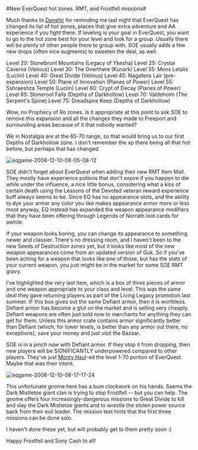 #New EverQuest hot zones. RMT, and Frostfell missions#

Much thanks to [Danshir](http://themmoexperience.blogspot.com/) for reminding me last night that EverQuest has changed its list of hot zones, places that give extra adventure and AA experience if you fight there. If leveling is your goal in EverQuest, you want to go to the hot zone best for your level and look for a group. Usually there will be plenty of other people there to group with. SOE usually adds a few new drops (often nice augments) to sweeten the deal, as well.

Level 20: Stonebrunt Mountains (Legacy of Ykesha)
Level 25: Crystal Caverns (Velious)
Level 30: The Overthere (Kunark)
Level 35: Mons Letalis (Luclin)
Level 40: Great Divide (Velious)
Level 45: Nagafens Lair (pre-expansion)
Level 50: Plane of Innovation (Planes of Power)
Level 55: Sshraeshza Temple (Luclin)
Level 60: Crypt of Decay (Planes of Power)
Level 65: Stoneroot Falls (Depths of Darkhollow)
Level 70: Valdeholm (The Serpent's Spine)
Level 75: Dreadspire Keep (Depths of Darkhollow)

Wow, no Prophecy of Ro zones. Is it appropriate at this point to ask SOE to remove this expansion and all the changes they made to Freeport and surrounding areas because of it that nobody wanted?

We in Nostalgia are at the 65-70 range, so that would bring us to our first Depths of Darkhollow zone. I don't remember the xp there being all that hot before, but perhaps that has changed.

![](http://westkarana.com/wp-content/uploads/2008/12/eqgame-2008-12-10-08-05-08-12.jpg "eqgame-2008-12-10-08-05-08-12")

SOE didn't forget about EverQuest when adding their new RMT Item Mall. They mostly have experience potions that don't expire if you happen to die while under the influence, a nice little bonus, considering what a kiss of certain death using the Lessons of the Devoted veteran reward experience buff always seems to be. Since EQ has no appearance slots, and the ability to dye your armor any color you like makes appearance armor more or less moot anyway, EQ instead has expanded the weapon appearance modifiers that they have been offering through Legends of Norrath loot cards for awhile.

If your weapon looks boring, you can change its appearance to something newer and classier. There's no dressing room, and I haven't been to the new Seeds of Destruction zones yet, but it looks like most of the new weapon appearances come from an updated version of Guk. So if you've been aching for a weapon that looks like one of those, but has the stats of your current weapon, you just might be in the market for some SOE RMT gravy.

I've highlighted the very last item, which is a box of three pieces of armor and one weapon appropriate to your class and level. This was the same deal they gave returning players as part of the Living Legacy promotion last summer. IF this box gives out the same Defiant armor, then it is worthless. Defiant armor has become a glut on the market and is selling very cheaply. Defiant weapons are often just sold now to merchants for anything they can get for them. Unless this armor crate contains armor significantly better than Defiant (which, for lower levels, is better than any armor out there, no exceptions), save your money and just visit the Bazaar.

SOE is in a pinch now with Defiant armor. If they stop it from dropping, then new players will be SIGNIFICANTLY underpowered compared to other players. They've just [Monty Haul](http://www.urbandictionary.com/define.php?term=monty%20haul)-ed the level 1-70 portion of EverQuest. Maybe that was their intent.

![](http://westkarana.com/wp-content/uploads/2008/12/eqgame-2008-12-10-08-17-17-24.jpg "eqgame-2008-12-10-08-17-17-24")

This unfortunate gnome here has a bum clockwork on his hands. Seems the Dark Mistletoe giant clan is trying to stop Frostfell -- but you can help. The gnome offers four increasingly-dangerous missions to Great Divide to kill and slay the Dark Mistletoe giants and to wrestle the stolen power source back from their evil leader. The mission text hints that the first three missions can be done solo.

I haven't done these yet, but will probably get to them pretty soon :)

Happy Frostfell and Sony Cash to all!

